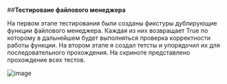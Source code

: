 ##**Тестироваие файлового менеджера**

На первом этапе тестирования были созданы фикстуры дублирующие функции файлового менеджера. Каждая из них возвращает True по которому в дальнейшем будет выполняться проверка корректности работы функции.
На втором этапе я создал тетсты и упорядочил их для последовательного прохождения.
На скриноте представлено прохождение всех тестов.

![image](https://sun9-75.userapi.com/impg/ZL4zgdF8FhcBNyb5NGG4I3QoMCXauq3-uQNtmA/tJ8CyjW2log.jpg?size=899x538&quality=96&sign=ee2de50af27ea22916e3eab86ed2b978&type=album)
